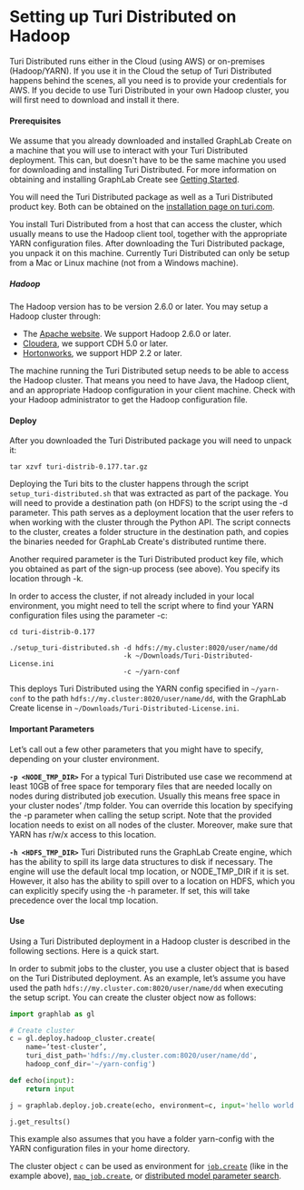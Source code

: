 <script src="../turi/js/recview.js"></script>
# Setting up Turi Distributed on Hadoop
 Turi Distributed runs either in the Cloud (using AWS) or on-premises (Hadoop/YARN). If you use it in the Cloud the setup of Turi Distributed happens behind the scenes, all you need is to provide your credentials for AWS. If you decide to use Turi Distributed in your own Hadoop cluster, you will first need to download and install it there.

#### Prerequisites

We assume that you already downloaded and installed GraphLab Create on a machine that you will use to interact with your Turi Distributed deployment. This can, but doesn't have to be the same machine you used for downloading and installing Turi Distributed. For more information on obtaining and installing GraphLab Create see [Getting Started](https://turi.com/learn/userguide/install.html).

You will need the Turi Distributed package as well as a Turi Distributed product key. Both can be obtained on the [installation page on turi.com](https://turi.com/download/install-turi-distributed.html).

You install Turi Distributed from a host that can access the cluster, which usually means to use the Hadoop client tool, together with the appropriate YARN configuration files. After downloading the Turi Distributed package, you unpack it on this machine. Currently Turi Distributed can only be setup from a Mac or Linux machine (not from a Windows machine).

##### Hadoop
The Hadoop version has to be version 2.6.0 or later. You may setup a Hadoop cluster through:

* The [Apache website](http://hadoop.apache.org/docs/r2.6.0/). We support Hadoop 2.6.0 or later.
* [Cloudera](http://www.cloudera.com/content/cloudera/en/downloads.html), we support CDH 5.0 or later.
* [Hortonworks](http://hortonworks.com/hdp/downloads/), we support HDP 2.2 or later.

The machine running the Turi Distributed setup needs to be able to access the Hadoop cluster. That means you need to have Java, the Hadoop client, and an appropriate Hadoop configuration in your client machine. Check with your Hadoop administrator to get the Hadoop configuration file.

#### Deploy
After you downloaded the Turi Distributed package you will need to unpack it:

```
tar xzvf turi-distrib-0.177.tar.gz
```

Deploying the Turi bits to the cluster happens through the script `setup_turi-distributed.sh` that was extracted as part of the package. You will need to provide a destination path (on HDFS) to the script using the -d parameter. This path serves as a deployment location that the user refers to when working with the cluster through the Python API. The script connects to the cluster, creates a folder structure in the destination path, and copies the binaries needed for GraphLab Create's distributed runtime there.

Another required parameter is the Turi Distributed product key file, which you obtained as part of the sign-up process (see above). You specify its location through -k.

In order to access the cluster, if not already included in your local environment, you might need to tell the script where to find your YARN configuration files using the parameter -c:

```
cd turi-distrib-0.177

./setup_turi-distributed.sh -d hdfs://my.cluster:8020/user/name/dd
                            -k ~/Downloads/Turi-Distributed-License.ini
                            -c ~/yarn-conf

```

This deploys Turi Distributed using the YARN config specified in `~/yarn-conf` to the path `hdfs://my.cluster:8020/user/name/dd`, with the GraphLab Create license in `~/Downloads/Turi-Distributed-License.ini`.


#### Important Parameters
Let’s call out a few other parameters that you might have to specify, depending on your cluster environment.

**`-p <NODE_TMP_DIR>`**
For a typical Turi Distributed use case we recommend at least 10GB of free space for temporary files that are needed locally on nodes during distributed job execution. Usually this means free space in your cluster nodes’ /tmp folder. You can override this location by specifying the -p parameter when calling the setup script. Note that the provided location needs to exist on all nodes of the cluster. Moreover, make sure that YARN has r/w/x access to this location.

**`-h <HDFS_TMP_DIR>`** Turi Distributed runs the GraphLab Create engine, which has the ability to spill its large data structures to disk if necessary. The engine will use the default local tmp location, or NODE_TMP_DIR if it is set. However, it also has the ability to spill over to a location on HDFS, which you can explicitly specify using the -h parameter. If set, this will take precedence over the local tmp location.

#### Use
Using a Turi Distributed deployment in a Hadoop cluster is described in the following sections. Here is a quick start.

In order to submit jobs to the cluster, you use a cluster object that is based on the Turi Distributed deployment. As an example, let’s assume you have used the path `hdfs://my.cluster.com:8020/user/name/dd` when executing the setup script. You can create the cluster object now as follows:

```python
import graphlab as gl

# Create cluster
c = gl.deploy.hadoop_cluster.create(
    name=’test-cluster’,
    turi_dist_path='hdfs://my.cluster.com:8020/user/name/dd',
    hadoop_conf_dir='~/yarn-config')

def echo(input):
    return input

j = graphlab.deploy.job.create(echo, environment=c, input='hello world!')

j.get_results()
```

This example also assumes that you have a folder yarn-config with the YARN configuration files in your home directory.

The cluster object `c` can be used as environment for [`job.create`](https://turi.com/learn/userguide/deployment/pipeline-ec2-hadoop.html) (like in the example above), [`map_job.create`](https://turi.com/learn/userguide/deployment/pipeline-distributed.html), or [distributed model parameter search](https://turi.com/learn/userguide/model_parameter_search/distributing.html).
